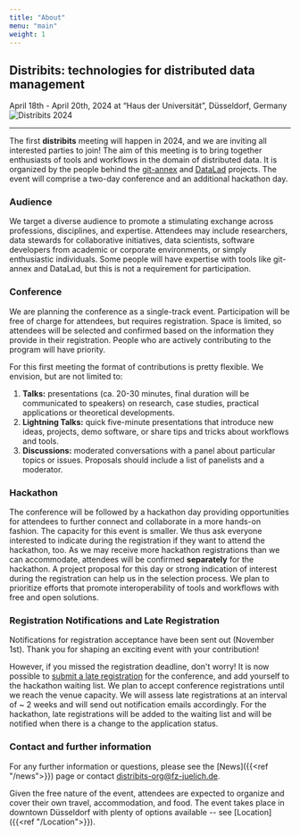 ```yaml
---
title: "About"
menu: "main"
weight: 1
---
```


## Distribits: technologies for distributed data management
April 18th - April 20th, 2024 at “Haus der Universität”, Düsseldorf, Germany
![Distribits 2024](/pics/distribits_logo_a.svg)

---

The first **distribits** meeting will happen in 2024, and we are inviting all interested parties to join!
The aim of this meeting is to bring together enthusiasts of tools and workflows in the domain of distributed data.
It is organized by the people behind the [git-annex](https://git-annex.branchable.com) and [DataLad](https://www.datalad.org) projects.
The event will comprise a two-day conference and an additional hackathon day.


### Audience

We target a diverse audience to promote a stimulating exchange across professions, disciplines, and expertise.
Attendees may include researchers, data stewards for collaborative initiatives, data scientists, software developers from academic or corporate environments, or simply enthusiastic individuals.
Some people will have expertise with tools like git-annex and DataLad, but this is not a requirement for participation.


### Conference

We are planning the conference as a single-track event.
Participation will be free of charge for attendees, but requires registration.
Space is limited, so attendees will be selected and confirmed based on the information they provide in their registration.
People who are actively contributing to the program will have priority.

For this first meeting the format of contributions is pretty flexible. We envision, but are not limited to:

1. **Talks:** presentations (ca. 20-30 minutes, final duration will be communicated to speakers) on research, case studies, practical applications or theoretical developments.
2. **Lightning Talks:** quick five-minute presentations that introduce new ideas, projects, demo software, or share tips and tricks about workflows and tools.
3. **Discussions:** moderated conversations with a panel about particular topics or issues. Proposals should include a list of panelists and a moderator.


### Hackathon

The conference will be followed by a hackathon day providing opportunities for attendees to further connect and collaborate in a more hands-on fashion.
The capacity for this event is smaller. We thus ask everyone interested to indicate during the registration if they want to attend the hackathon, too. As we may receive more hackathon registrations than we can accommodate, attendees will be confirmed **separately** for the hackathon. A project proposal for this day or strong indication of interest during the registration can help us in the selection process.
We plan to prioritize efforts that promote interoperability of tools and workflows with free and open solutions.


### Registration Notifications and Late Registration

Notifications for registration acceptance have been sent out (November 1st).
Thank you for shaping an exciting event with your contribution!

However, if you missed the registration deadline, don't worry! It is now possible to
[submit a late registration](https://cryptpad.fr/form/#/2/form/view/jnreOeG+ja0DXCESlqkgf6WRqz7vhMmxzROMyJL+q5g/)
for the conference, and add yourself to the hackathon waiting list.
We plan to accept conference registrations until we reach the venue capacity.
We will assess late registrations at an interval of ~ 2 weeks and will send out notification emails
accordingly. For the hackathon, late registrations will be added to the waiting list
and will be notified when there is a change to the application status.


### Contact and further information

For any further information or questions, please see the [News]({{<ref "/news">}}) page or contact distribits-org@fz-juelich.de.

Given the free nature of the event, attendees are expected to organize and cover their own travel, accommodation, and food.
The event takes place in downtown Düsseldorf with plenty of options available -- see [Location]({{<ref "/Location">}}).
